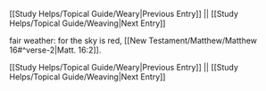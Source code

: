 [[Study Helps/Topical Guide/Weary|Previous Entry]]  ||  [[Study Helps/Topical Guide/Weaving|Next Entry]]

 fair weather: for the sky is red, [[New Testament/Matthew/Matthew 16#^verse-2|Matt. 16:2]].

[[Study Helps/Topical Guide/Weary|Previous Entry]]  ||  [[Study Helps/Topical Guide/Weaving|Next Entry]]